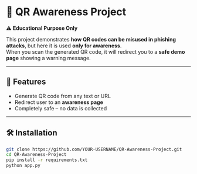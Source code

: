 # 📢 QR Awareness Project

⚠️ **Educational Purpose Only**

This project demonstrates **how QR codes can be misused in phishing attacks**, but here it is used **only for awareness**.  
When you scan the generated QR code, it will redirect you to a **safe demo page** showing a warning message.

---

## 🚀 Features
- Generate QR code from any text or URL
- Redirect user to an **awareness page**
- Completely safe – no data is collected

---

## 🛠️ Installation
```bash
git clone https://github.com/YOUR-USERNAME/QR-Awareness-Project.git
cd QR-Awareness-Project
pip install -r requirements.txt
python app.py
